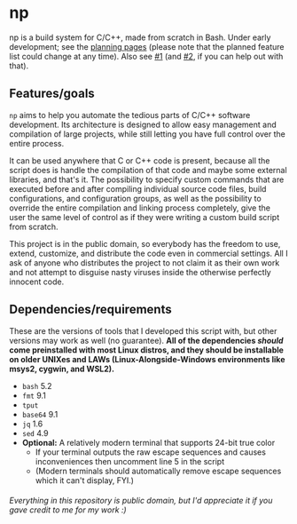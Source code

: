 # np
np is a build system for C/C++, made from scratch in Bash. Under early development; see the [planning pages](https://github.com/HackerDaGreat57/np/blob/main/_planning/np.pdf) (please note that the planned feature list could change at any time). Also see [#1](https://github.com/HackerDaGreat57/np/issues/1) (and [#2](https://github.com/HackerDaGreat57/np/issues/2), if you can help out with that).

## Features/goals
`np` aims to help you automate the tedious parts of C/C++ software development. Its architecture is designed to allow easy management and compilation of large projects, while still letting you have full control over the entire process.

It can be used anywhere that C or C++ code is present, because all the script does is handle the compilation of that code and maybe some external libraries, and that's it. The possibility to specify custom commands that are executed before and after compiling individual source code files, build configurations, and configuration groups, as well as the possibility to override the entire compilation and linking process completely, give the user the same level of control as if they were writing a custom build script from scratch.

This project is in the public domain, so everybody has the freedom to use, extend, customize, and distribute the code even in commercial settings. All I ask of anyone who distributes the project to not claim it as their own work and not attempt to disguise nasty viruses inside the otherwise perfectly innocent code.

## Dependencies/requirements
These are the versions of tools that I developed this script with, but other versions may work as well (no guarantee). **All of the dependencies *should* come preinstalled with most Linux distros, and they should be installable on older UNIXes and LAWs (Linux-Alongside-Windows environments like msys2, cygwin, and WSL2).**
* `bash` 5.2
* `fmt` 9.1
* `tput`
* `base64` 9.1
* `jq` 1.6
* `sed` 4.9
* **Optional:** A relatively modern terminal that supports 24-bit true color
  - If your terminal outputs the raw escape sequences and causes inconveniences then uncomment line 5 in the script
  - (Modern terminals should automatically remove escape sequences which it can't display, FYI.)

###### Everything in this repository is public domain, but I'd appreciate it if you gave credit to me for my work :)